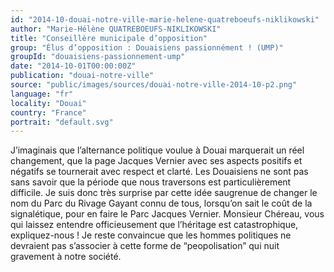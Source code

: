 ```yaml
---
id: "2014-10-douai-notre-ville-marie-helene-quatreboeufs-niklikowski"
author: "Marie-Hélène QUATREBOEUFS-NIKLIKOWSKI"
title: "Conseillère municipale d’opposition"
group: "Élus d’opposition : Douaisiens passionnément ! (UMP)"
groupId: "douaisiens-passionnement-ump"
date: "2014-10-01T00:00:00Z"
publication: "douai-notre-ville"
source: "public/images/sources/douai-notre-ville-2014-10-p2.png"
language: "fr"
locality: "Douai"
country: "France"
portrait: "default.svg"
---
```


J’imaginais que l’alternance politique voulue à Douai marquerait un réel changement, que la page Jacques Vernier avec ses aspects positifs et négatifs se tournerait avec respect et clarté.
Les Douaisiens ne sont pas sans savoir que la période que nous traversons est particulièrement difficile. Je suis donc très surprise par cette idée saugrenue de changer le nom du Parc du Rivage Gayant connu de tous, lorsqu’on sait le coût de la signalétique, pour en faire le Parc Jacques Vernier.
Monsieur Chéreau, vous qui laissez entendre officieusement que l’héritage est catastrophique, expliquez-nous ! Je reste convaincue que les hommes politiques ne devraient pas s’associer à cette forme de “peopolisation” qui nuit gravement à notre société.
